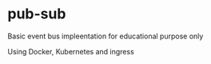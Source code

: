 # pub-sub
Basic event bus impleentation for educational purpose only


Using Docker, Kubernetes and ingress
